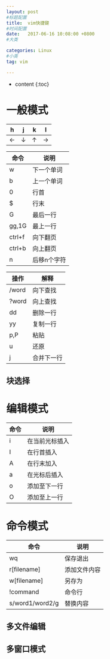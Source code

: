 ```yaml
---
layout: post
#标题配置
title:  vim快捷键
#时间配置
date:   2017-06-16 10:08:00 +0800
#大类

categories: Linux
#小类
tag: vim

---
```

* content
{:toc}


# 一般模式
|h|j|k|l|
|---|---|---|---|
|←|↓|↑|→|

|命令|说明|
|---|---|
|w|下一个单词|
|b|上一个单词|
|0|行首|
|$|行末|
|G|最后一行|
|gg,1G|最上一行|
|ctrl+f|向下翻页|  
|ctrl+b|向上翻页|
|n<space>|后移n个字符

|操作|解释|
|---|---|
|/word|向下查找|
|?word|向上查找|
|dd|删除一行|
|yy|复制一行|
|p,P|粘贴|
|u|还原|
|j|合并下一行|

## 块选择

# 编辑模式
|命令|说明|
|---|---|
|i|在当前光标插入|
|I|在行首插入|
|A|在行末加入|
|a|在光标后插入|
|o|添加至下一行|
|O|添加至上一行|
# 命令模式
|命令|说明|
|---|---|
|wq|保存退出|
|r[filename]|添加文件内容|
|w[filename]|另存为|
|!command|命令行|
|s/word1/word2/g|替换内容|
## 多文件编辑
## 多窗口模式